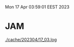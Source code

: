 Mon 17 Apr 03:59:01 EEST 2023
# JAM
<a href='./cache/202304/17_03.log'>./cache/202304/17_03.log</a>
